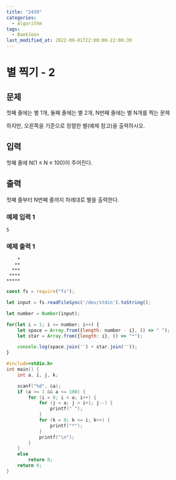 ```yaml
---
title: "2439"
categories:
  - Algorithm
tags:
  - BaekJoon
last_modified_at: 2022-09-01T22:00:00-22:00:30
---
```


# 별 찍기 - 2

## 문제
첫째 줄에는 별 1개, 둘째 줄에는 별 2개, N번째 줄에는 별 N개를 찍는 문제

하지만, 오른쪽을 기준으로 정렬한 별(예제 참고)을 출력하시오.

## 입력
첫째 줄에 N(1 ≤ N ≤ 100)이 주어진다.

## 출력
첫째 줄부터 N번째 줄까지 차례대로 별을 출력한다.

### 예제 입력 1 

```
5
```

### 예제 출력 1 

```
    *
   **
  ***
 ****
*****
```

```javascript
const fs = require("fs");

let input = fs.readFileSync('/dev/stdin').toString();

let number = Number(input);

for(let i = 1; i <= number; i++) {
    let space = Array.from({length: number - i}, () => " ");
    let star = Array.from({length: i}, () => "*");

    console.log(space.join('') + star.join(''));
}
```

```c++
#include<stdio.h>
int main() {
	int a, i, j, k;

	scanf("%d", &a);
	if (a >= 1 && a <= 100) {
		for (i = 0; i < a; i++) {
			for (j = a; j > i+1; j--) {
				printf(" ");
			}
			for (k = 0; k <= i; k++) {
				printf("*");
			}
			printf("\n");
		}
	}
	else
		return 0;
	return 0;
}
```